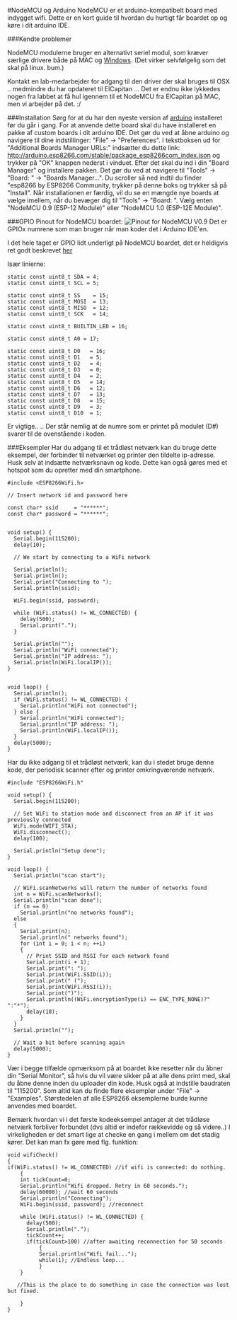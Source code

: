 #NodeMCU og Arduino
NodeMCU er et arduino-kompatibelt board med indygget wifi. Dette er en kort guide til hvordan du hurtigt får boardet op og køre i dit arduino IDE.

###Kendte problemer

NodeMCU modulerne bruger en alternativt seriel modul, som kræver særlige drivere både på MAC og [Windows](http://www.wch.cn/download/CH341SER_EXE.html). (Det virker selvfølgelig som det skal på linux. bum.)

Kontakt en lab-medarbejder for adgang til den driver der skal bruges til OSX .. medmindre du har opdateret til ElCapitan ... Det er endnu ikke lykkedes nogen fra labbet at få hul igennem til et NodeMCU fra ElCapitan på MAC, men vi arbejder på det. :/


###Installation
Sørg for at du har den nyeste version af [arduino](https://www.arduino.cc/en/Main/Software) installeret før du går i gang.
For at anvende dette board skal du have installeret en pakke af custom boards i dit arduino IDE. Det gør du ved at åbne arduino og navigere til dine indstillinger: "File" -> "Preferences". I tekstboksen ud for "Additional Boards Manager URLs:" indsætter du dette link: http://arduino.esp8266.com/stable/package_esp8266com_index.json og trykker på "OK" knappen nederst i vinduet.
Efter det skal du ind i din "Board Manager" og installere pakken. Det gør du ved at navigere til "Tools" -> "Board: " -> "Boards Manager...". Du scroller så ned indtil du finder "esp8266 by ESP8266 Community, trykker på denne boks og trykker så på "Install". Når installationen er færdig, vil du se en mængde nye boards at vælge imellem, når du bevæger dig til "Tools" -> "Board: ". Vælg enten "NodeMCU 0.9 (ESP-12 Module)" eller "NodeMCU 1.0 (ESP-12E Module)".


###GPIO
Pinout for NodeMCU boardet:
![Pinout for NodeMCU V0.9](http://ddlab.dk/Node-MCU-Pin-Out-Diagram1.png)
Det er GPIOx numrene som man bruger når man koder det i Arduino IDE'en.

I det hele taget er GPIO lidt underligt på NodeMCU boardet, det er heldigvis ret godt beskrevet [her](https://github.com/esp8266/Arduino/blob/master/variants/nodemcu/pins_arduino.h#L37-L59)

Især linierne:

```
static const uint8_t SDA = 4;
static const uint8_t SCL = 5;

static const uint8_t SS    = 15;
static const uint8_t MOSI  = 13;
static const uint8_t MISO  = 12;
static const uint8_t SCK   = 14;

static const uint8_t BUILTIN_LED = 16;

static const uint8_t A0 = 17;

static const uint8_t D0   = 16;
static const uint8_t D1   = 5;
static const uint8_t D2   = 4;
static const uint8_t D3   = 0;
static const uint8_t D4   = 2;
static const uint8_t D5   = 14;
static const uint8_t D6   = 12;
static const uint8_t D7   = 13;
static const uint8_t D8   = 15;
static const uint8_t D9   = 3;
static const uint8_t D10  = 1;
```
Er vigtige.. .. Der står nemlig at de numre som er printet på modulet (D#) svarer til de ovenstående i koden.

###Eksempler
Har du adgang til et trådløst netværk kan du bruge dette eksempel, der forbinder til netværket og printer den tildelte ip-adresse. Husk selv at indsætte netværksnavn og kode. Dette kan også gøres med et hotspot som du opretter med din smartphone.

```
#include <ESP8266WiFi.h>

// Insert network id and password here

const char* ssid     = "******";
const char* password = "******";


void setup() {
  Serial.begin(115200);
  delay(10);

  // We start by connecting to a WiFi network

  Serial.println();
  Serial.println();
  Serial.print("Connecting to ");
  Serial.println(ssid);

  WiFi.begin(ssid, password);

  while (WiFi.status() != WL_CONNECTED) {
    delay(500);
    Serial.print(".");
  }

  Serial.println("");
  Serial.println("WiFi connected");
  Serial.println("IP address: ");
  Serial.println(WiFi.localIP());
}


void loop() {
  Serial.println();
  if (WiFi.status() != WL_CONNECTED) {
    Serial.println("WiFi not connected");
  } else {
    Serial.println("WiFi connected");
    Serial.println("IP address: ");
    Serial.println(WiFi.localIP());
  }
  delay(5000);
}
```

Har du ikke adgang til et trådløst netværk, kan du i stedet bruge denne kode, der periodisk scanner efter og printer omkringværende netværk.

```
#include "ESP8266WiFi.h"

void setup() {
  Serial.begin(115200);

  // Set WiFi to station mode and disconnect from an AP if it was previously connected
  WiFi.mode(WIFI_STA);
  WiFi.disconnect();
  delay(100);

  Serial.println("Setup done");
}

void loop() {
  Serial.println("scan start");

  // WiFi.scanNetworks will return the number of networks found
  int n = WiFi.scanNetworks();
  Serial.println("scan done");
  if (n == 0)
    Serial.println("no networks found");
  else
  {
    Serial.print(n);
    Serial.println(" networks found");
    for (int i = 0; i < n; ++i)
    {
      // Print SSID and RSSI for each network found
      Serial.print(i + 1);
      Serial.print(": ");
      Serial.print(WiFi.SSID(i));
      Serial.print(" (");
      Serial.print(WiFi.RSSI(i));
      Serial.print(")");
      Serial.println((WiFi.encryptionType(i) == ENC_TYPE_NONE)?" ":"*");
      delay(10);
    }
  }
  Serial.println("");

  // Wait a bit before scanning again
  delay(5000);
}
```

Vær i begge tilfælde opmærksom på at boardet ikke resetter når du åbner din "Serial Monitor", så hvis du vil være sikker på at alle dens print med, skal du åbne denne inden du uploader din kode. Husk også at indstille baudraten til "115200".
Som altid kan du finde flere eksempler under "File" -> "Examples". Størstedelen af alle ESP8266 eksemplerne burde kunne anvendes med boardet.

Bemærk hvordan vi i det første kodeeksempel antager at det trådløse netværk forbliver forbundet (dvs altid er indefor rækkevidde og så videre..) I virkeligheden er det smart lige at checke en gang i mellem om det stadig kører. Det kan man fx gøre med flg. funktion:
```
void wifiCheck()
{
if(WiFi.status() != WL_CONNECTED) //if wifi is connected: do nothing.
	{
  	int tickCount=0;
  	Serial.println("Wifi dropped. Retry in 60 seconds.");
	delay(60000); //wait 60 seconds
  	Serial.println("Connecting");
	WiFi.begin(ssid, password); //reconnect

  	while (WiFi.status() != WL_CONNECTED) {
      delay(500);
      Serial.println(".");
      tickCount++;
      if(tickCount>100) //after awaiting reconnection for 50 seconds
    	  {
          Serial.println("Wifi fail...");
          while(1); //Endless loop...
      	  }
   	}

   //This is the place to do something in case the connection was lost but fixed.

	}
}
```